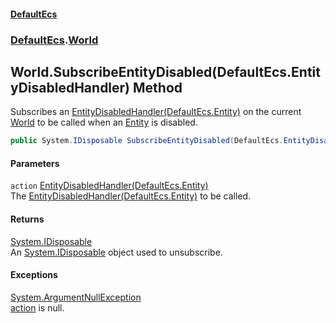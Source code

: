 #### [DefaultEcs](./index.md 'index')
### [DefaultEcs](./DefaultEcs.md 'DefaultEcs').[World](./DefaultEcs-World.md 'DefaultEcs.World')
## World.SubscribeEntityDisabled(DefaultEcs.EntityDisabledHandler) Method
Subscribes an [EntityDisabledHandler(DefaultEcs.Entity)](./DefaultEcs-EntityDisabledHandler(DefaultEcs-Entity).md 'DefaultEcs.EntityDisabledHandler(DefaultEcs.Entity)') on the current [World](./DefaultEcs-World.md 'DefaultEcs.World') to be called when an [Entity](./DefaultEcs-Entity.md 'DefaultEcs.Entity') is disabled.  
```csharp
public System.IDisposable SubscribeEntityDisabled(DefaultEcs.EntityDisabledHandler action);
```
#### Parameters
<a name='DefaultEcs-World-SubscribeEntityDisabled(DefaultEcs-EntityDisabledHandler)-action'></a>
`action` [EntityDisabledHandler(DefaultEcs.Entity)](./DefaultEcs-EntityDisabledHandler(DefaultEcs-Entity).md 'DefaultEcs.EntityDisabledHandler(DefaultEcs.Entity)')  
The [EntityDisabledHandler(DefaultEcs.Entity)](./DefaultEcs-EntityDisabledHandler(DefaultEcs-Entity).md 'DefaultEcs.EntityDisabledHandler(DefaultEcs.Entity)') to be called.  
  
#### Returns
[System.IDisposable](https://docs.microsoft.com/en-us/dotnet/api/System.IDisposable 'System.IDisposable')  
An [System.IDisposable](https://docs.microsoft.com/en-us/dotnet/api/System.IDisposable 'System.IDisposable') object used to unsubscribe.  
#### Exceptions
[System.ArgumentNullException](https://docs.microsoft.com/en-us/dotnet/api/System.ArgumentNullException 'System.ArgumentNullException')  
[action](#DefaultEcs-World-SubscribeEntityDisabled(DefaultEcs-EntityDisabledHandler)-action 'DefaultEcs.World.SubscribeEntityDisabled(DefaultEcs.EntityDisabledHandler).action') is null.  
